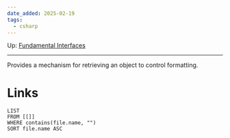 ```yaml
---
date_added: 2025-02-19
tags:
  - csharp
---
```

Up: [Fundamental Interfaces](Fundamental%20Interfaces.md)
___
 Provides a mechanism for retrieving an object to control formatting.
# Links
```dataview
LIST
FROM [[]]
WHERE contains(file.name, "")
SORT file.name ASC
```
